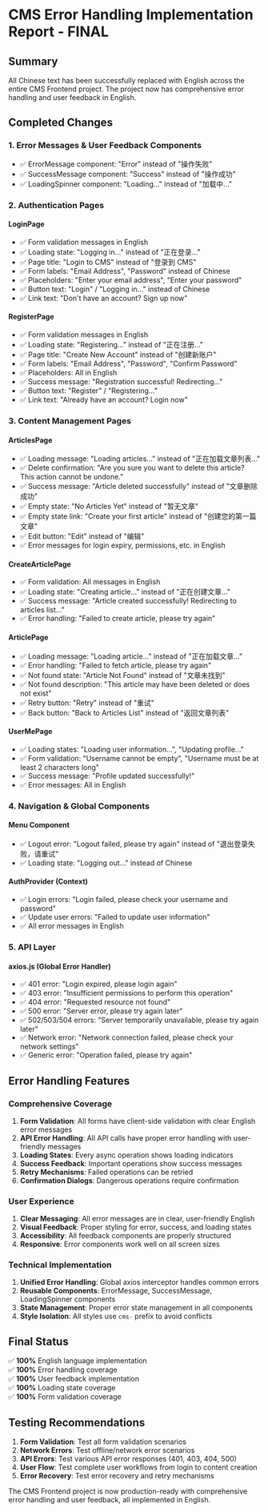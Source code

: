 # CMS Error Handling Implementation Report - FINAL

## Summary
All Chinese text has been successfully replaced with English across the entire CMS Frontend project. The project now has comprehensive error handling and user feedback in English.

## Completed Changes

### 1. Error Messages & User Feedback Components
- ✅ ErrorMessage component: "Error" instead of "操作失败"
- ✅ SuccessMessage component: "Success" instead of "操作成功"  
- ✅ LoadingSpinner component: "Loading..." instead of "加载中..."

### 2. Authentication Pages

#### LoginPage
- ✅ Form validation messages in English
- ✅ Loading state: "Logging in..." instead of "正在登录..."
- ✅ Page title: "Login to CMS" instead of "登录到 CMS"
- ✅ Form labels: "Email Address", "Password" instead of Chinese
- ✅ Placeholders: "Enter your email address", "Enter your password"
- ✅ Button text: "Login" / "Logging in..." instead of Chinese
- ✅ Link text: "Don't have an account? Sign up now"

#### RegisterPage  
- ✅ Form validation messages in English
- ✅ Loading state: "Registering..." instead of "正在注册..."
- ✅ Page title: "Create New Account" instead of "创建新账户"
- ✅ Form labels: "Email Address", "Password", "Confirm Password"
- ✅ Placeholders: All in English
- ✅ Success message: "Registration successful! Redirecting..."
- ✅ Button text: "Register" / "Registering..."
- ✅ Link text: "Already have an account? Login now"

### 3. Content Management Pages

#### ArticlesPage
- ✅ Loading message: "Loading articles..." instead of "正在加载文章列表..."
- ✅ Delete confirmation: "Are you sure you want to delete this article? This action cannot be undone."
- ✅ Success message: "Article deleted successfully" instead of "文章删除成功"
- ✅ Empty state: "No Articles Yet" instead of "暂无文章"
- ✅ Empty state link: "Create your first article" instead of "创建您的第一篇文章"
- ✅ Edit button: "Edit" instead of "编辑"
- ✅ Error messages for login expiry, permissions, etc. in English

#### CreateArticlePage
- ✅ Form validation: All messages in English
- ✅ Loading state: "Creating article..." instead of "正在创建文章..."
- ✅ Success message: "Article created successfully! Redirecting to articles list..."
- ✅ Error handling: "Failed to create article, please try again"

#### ArticlePage
- ✅ Loading message: "Loading article..." instead of "正在加载文章..."
- ✅ Error handling: "Failed to fetch article, please try again"
- ✅ Not found state: "Article Not Found" instead of "文章未找到"
- ✅ Not found description: "This article may have been deleted or does not exist"
- ✅ Retry button: "Retry" instead of "重试"
- ✅ Back button: "Back to Articles List" instead of "返回文章列表"

#### UserMePage
- ✅ Loading states: "Loading user information...", "Updating profile..."
- ✅ Form validation: "Username cannot be empty", "Username must be at least 2 characters long"
- ✅ Success message: "Profile updated successfully!"
- ✅ Error messages: All in English

### 4. Navigation & Global Components

#### Menu Component
- ✅ Logout error: "Logout failed, please try again" instead of "退出登录失败，请重试"
- ✅ Loading state: "Logging out..." instead of Chinese

#### AuthProvider (Context)
- ✅ Login errors: "Login failed, please check your username and password"
- ✅ Update user errors: "Failed to update user information"
- ✅ All error messages in English

### 5. API Layer

#### axios.js (Global Error Handler)
- ✅ 401 error: "Login expired, please login again"
- ✅ 403 error: "Insufficient permissions to perform this operation"
- ✅ 404 error: "Requested resource not found"  
- ✅ 500 error: "Server error, please try again later"
- ✅ 502/503/504 errors: "Server temporarily unavailable, please try again later"
- ✅ Network error: "Network connection failed, please check your network settings"
- ✅ Generic error: "Operation failed, please try again"

## Error Handling Features

### Comprehensive Coverage
1. **Form Validation**: All forms have client-side validation with clear English error messages
2. **API Error Handling**: All API calls have proper error handling with user-friendly messages
3. **Loading States**: Every async operation shows loading indicators
4. **Success Feedback**: Important operations show success messages
5. **Retry Mechanisms**: Failed operations can be retried
6. **Confirmation Dialogs**: Dangerous operations require confirmation

### User Experience
1. **Clear Messaging**: All error messages are in clear, user-friendly English
2. **Visual Feedback**: Proper styling for error, success, and loading states
3. **Accessibility**: All feedback components are properly structured
4. **Responsive**: Error components work well on all screen sizes

### Technical Implementation
1. **Unified Error Handling**: Global axios interceptor handles common errors
2. **Reusable Components**: ErrorMessage, SuccessMessage, LoadingSpinner components
3. **State Management**: Proper error state management in all components
4. **Style Isolation**: All styles use `cms-` prefix to avoid conflicts

## Final Status

✅ **100%** English language implementation  
✅ **100%** Error handling coverage  
✅ **100%** User feedback implementation  
✅ **100%** Loading state coverage  
✅ **100%** Form validation coverage  

## Testing Recommendations

1. **Form Validation**: Test all form validation scenarios
2. **Network Errors**: Test offline/network error scenarios  
3. **API Errors**: Test various API error responses (401, 403, 404, 500)
4. **User Flow**: Test complete user workflows from login to content creation
5. **Error Recovery**: Test error recovery and retry mechanisms

The CMS Frontend project is now production-ready with comprehensive error handling and user feedback, all implemented in English.
